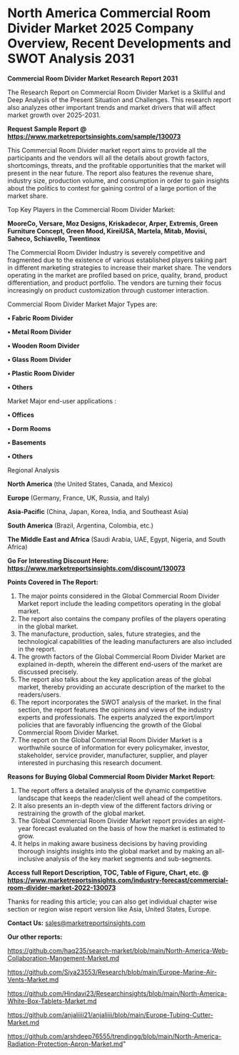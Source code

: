 # North America Commercial Room Divider Market 2025 Company Overview, Recent Developments and SWOT Analysis 2031

<strong>Commercial Room Divider Market Research Report 2031</strong>

The Research Report on Commercial Room Divider Market is a Skillful and Deep Analysis of the Present Situation and Challenges. This research report also analyzes other important trends and market drivers that will affect market growth over 2025-2031.

<strong>Request Sample Report @ <a href=https://www.marketreportsinsights.com/sample/130073>https://www.marketreportsinsights.com/sample/130073</a></strong>

This Commercial Room Divider market report aims to provide all the participants and the vendors will all the details about growth factors, shortcomings, threats, and the profitable opportunities that the market will present in the near future. The report also features the revenue share, industry size, production volume, and consumption in order to gain insights about the politics to contest for gaining control of a large portion of the market share.

Top Key Players in the Commercial Room Divider Market:

<strong>MooreCo, Versare, Moz Designs, Kriskadecor, Arper, Extremis, Green Furniture Concept, Green Mood, KireiUSA, Martela, Mitab, Movisi, Saheco, Schiavello, Twentinox</strong>

The Commercial Room Divider Industry is severely competitive and fragmented due to the existence of various established players taking part in different marketing strategies to increase their market share. The vendors operating in the market are profiled based on price, quality, brand, product differentiation, and product portfolio. The vendors are turning their focus increasingly on product customization through customer interaction.

Commercial Room Divider Market Major Types are:

<strong>• Fabric Room Divider

• Metal Room Divider

• Wooden Room Divider

• Glass Room Divider

• Plastic Room Divider

• Others</strong>

Market Major end-user applications :

<strong>• Offices

• Dorm Rooms

• Basements

• Others</strong>

Regional Analysis

</u><strong><b>North America</b></strong> (the United States, Canada, and Mexico)

<strong><b>Europe </b></strong>(Germany, France, UK, Russia, and Italy)

<strong><b>Asia-Pacific</b></strong> (China, Japan, Korea, India, and Southeast Asia)

<strong><b>South America</b></strong> (Brazil, Argentina, Colombia, etc.)

<strong><b>The Middle East and Africa</b></strong> (Saudi Arabia, UAE, Egypt, Nigeria, and South Africa)

<strong>Go For Interesting Discount Here: <a href=https://www.marketreportsinsights.com/discount/130073>https://www.marketreportsinsights.com/discount/130073</a></strong>

<strong>Points Covered in The Report:</strong>
<ol>
  <li>The major points considered in the Global Commercial Room Divider Market report include the leading competitors operating in the global market.</li>
  <li>The report also contains the company profiles of the players operating in the global market.</li>
  <li>The manufacture, production, sales, future strategies, and the technological capabilities of the leading manufacturers are also included in the report.</li>
  <li>The growth factors of the Global Commercial Room Divider Market are explained in-depth, wherein the different end-users of the market are discussed precisely.</li>
  <li>The report also talks about the key application areas of the global market, thereby providing an accurate description of the market to the readers/users.</li>
  <li>The report incorporates the SWOT analysis of the market. In the final section, the report features the opinions and views of the industry experts and professionals. The experts analyzed the export/import policies that are favorably influencing the growth of the Global Commercial Room Divider Market.</li>
  <li>The report on the Global Commercial Room Divider Market is a worthwhile source of information for every policymaker, investor, stakeholder, service provider, manufacturer, supplier, and player interested in purchasing this research document.</li>
</ol>
<strong>Reasons for Buying Global Commercial Room Divider Market Report:</strong>

<ol>
  <li>The report offers a detailed analysis of the dynamic competitive landscape that keeps the reader/client well ahead of the competitors.</li>
  <li>It also presents an in-depth view of the different factors driving or restraining the growth of the global market.</li>
  <li>The Global Commercial Room Divider Market report provides an eight-year forecast evaluated on the basis of how the market is estimated to grow.</li>
  <li>It helps in making aware business decisions by having providing thorough insights insights into the global market and by making an all-inclusive analysis of the key market segments and sub-segments.</li>
</ol>
<strong>Access full Report Description, TOC, Table of Figure, Chart, etc. @ <a href=https://www.marketreportsinsights.com/industry-forecast/commercial-room-divider-market-2022-130073>https://www.marketreportsinsights.com/industry-forecast/commercial-room-divider-market-2022-130073</a></strong>


Thanks for reading this article; you can also get individual chapter wise section or region wise report version like Asia, United States, Europe.

<strong>Contact Us:</strong>
sales@marketreportsinsights.com

<strong>Our other reports:</strong>

<a href=https://github.com/haq235/search-market/blob/main/North-America-Web-Collaboration-Mangement-Market.md>https://github.com/haq235/search-market/blob/main/North-America-Web-Collaboration-Mangement-Market.md</a>

<a href=https://github.com/Siya23553/Research/blob/main/Europe-Marine-Air-Vents-Market.md>https://github.com/Siya23553/Research/blob/main/Europe-Marine-Air-Vents-Market.md</a>

<a href=https://github.com/Hindavi23/Researchinsights/blob/main/North-America-White-Box-Tablets-Market.md>https://github.com/Hindavi23/Researchinsights/blob/main/North-America-White-Box-Tablets-Market.md</a>

<a href=https://github.com/anjaliiii21/anjaliiii/blob/main/Europe-Tubing-Cutter-Market.md>https://github.com/anjaliiii21/anjaliiii/blob/main/Europe-Tubing-Cutter-Market.md</a>

<a href=https://github.com/arshdeep76555/trendingg/blob/main/North-America-Radiation-Protection-Apron-Market.md>https://github.com/arshdeep76555/trendingg/blob/main/North-America-Radiation-Protection-Apron-Market.md</a>"
